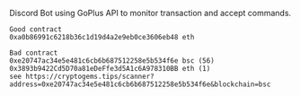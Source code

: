 Discord Bot using GoPlus API to monitor transaction and accept commands.
```
Good contract 
0xa0b86991c6218b36c1d19d4a2e9eb0ce3606eb48 eth

Bad contract 
0xe20747ac34e5e481c6cb6b687512258e5b534f6e bsc (56)
0x3893b9422Cd5D70a81eDeFfe3d5A1c6A978310BB eth (1)
see https://cryptogems.tips/scanner?address=0xe20747ac34e5e481c6cb6b687512258e5b534f6e&blockchain=bsc

```

